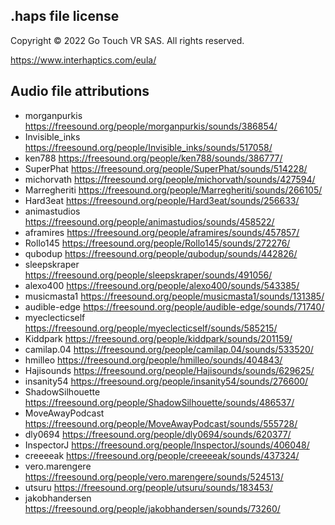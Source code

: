 ## .haps file license

Copyright © 2022 Go Touch VR SAS. All rights reserved.

https://www.interhaptics.com/eula/

## Audio file attributions

+ morganpurkis	https://freesound.org/people/morganpurkis/sounds/386854/
+ Invisible_inks	https://freesound.org/people/Invisible_inks/sounds/517058/
+ ken788	https://freesound.org/people/ken788/sounds/386777/
+ SuperPhat	https://freesound.org/people/SuperPhat/sounds/514228/
+ michorvath	https://freesound.org/people/michorvath/sounds/427594/
+ Marregheriti	https://freesound.org/people/Marregheriti/sounds/266105/
+ Hard3eat	https://freesound.org/people/Hard3eat/sounds/256633/
+ animastudios	https://freesound.org/people/animastudios/sounds/458522/
+ aframires	https://freesound.org/people/aframires/sounds/457857/
+ Rollo145	https://freesound.org/people/Rollo145/sounds/272276/
+ qubodup	https://freesound.org/people/qubodup/sounds/442826/
+ sleepskraper	https://freesound.org/people/sleepskraper/sounds/491056/
+ alexo400	https://freesound.org/people/alexo400/sounds/543385/
+ musicmasta1	https://freesound.org/people/musicmasta1/sounds/131385/
+ audible-edge	https://freesound.org/people/audible-edge/sounds/71740/
+ myeclecticself	https://freesound.org/people/myeclecticself/sounds/585215/
+ Kiddpark	https://freesound.org/people/kiddpark/sounds/201159/
+ camilap.04	https://freesound.org/people/camilap.04/sounds/533520/
+ hmilleo	https://freesound.org/people/hmilleo/sounds/404843/
+ Hajisounds	https://freesound.org/people/Hajisounds/sounds/629625/
+ insanity54	https://freesound.org/people/insanity54/sounds/276600/
+ ShadowSilhouette	https://freesound.org/people/ShadowSilhouette/sounds/486537/
+ MoveAwayPodcast	https://freesound.org/people/MoveAwayPodcast/sounds/555728/
+ dly0694	https://freesound.org/people/dly0694/sounds/620377/
+ InspectorJ	https://freesound.org/people/InspectorJ/sounds/406048/
+ creeeeak	https://freesound.org/people/creeeeak/sounds/437324/
+ vero.marengere	https://freesound.org/people/vero.marengere/sounds/524513/
+ utsuru	https://freesound.org/people/utsuru/sounds/183453/
+ jakobhandersen	https://freesound.org/people/jakobhandersen/sounds/73260/
